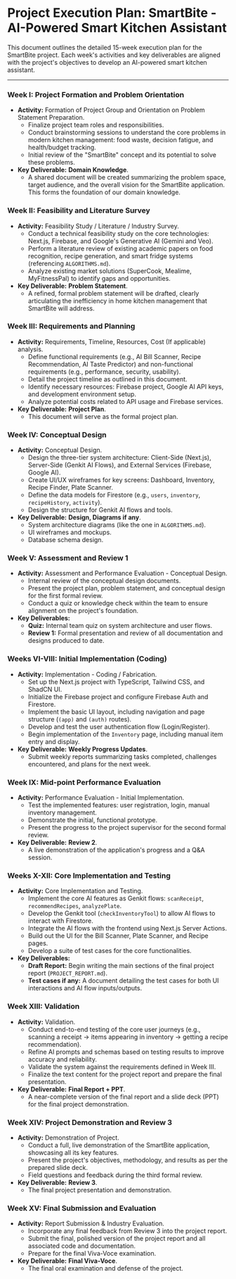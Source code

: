 # Project Execution Plan: SmartBite - AI-Powered Smart Kitchen Assistant

This document outlines the detailed 15-week execution plan for the SmartBite project. Each week's activities and key deliverables are aligned with the project's objectives to develop an AI-powered smart kitchen assistant.

---

### **Week I: Project Formation and Problem Orientation**

-   **Activity:** Formation of Project Group and Orientation on Problem Statement Preparation.
    -   Finalize project team roles and responsibilities.
    -   Conduct brainstorming sessions to understand the core problems in modern kitchen management: food waste, decision fatigue, and health/budget tracking.
    -   Initial review of the "SmartBite" concept and its potential to solve these problems.
-   **Key Deliverable:** **Domain Knowledge**.
    -   A shared document will be created summarizing the problem space, target audience, and the overall vision for the SmartBite application. This forms the foundation of our domain knowledge.

### **Week II: Feasibility and Literature Survey**

-   **Activity:** Feasibility Study / Literature / Industry Survey.
    -   Conduct a technical feasibility study on the core technologies: Next.js, Firebase, and Google's Generative AI (Gemini and Veo).
    -   Perform a literature review of existing academic papers on food recognition, recipe generation, and smart fridge systems (referencing `ALGORITHMS.md`).
    -   Analyze existing market solutions (SuperCook, Mealime, MyFitnessPal) to identify gaps and opportunities.
-   **Key Deliverable:** **Problem Statement**.
    -   A refined, formal problem statement will be drafted, clearly articulating the inefficiency in home kitchen management that SmartBite will address.

### **Week III: Requirements and Planning**

-   **Activity:** Requirements, Timeline, Resources, Cost (If applicable) analysis.
    -   Define functional requirements (e.g., AI Bill Scanner, Recipe Recommendation, AI Taste Predictor) and non-functional requirements (e.g., performance, security, usability).
    -   Detail the project timeline as outlined in this document.
    -   Identify necessary resources: Firebase project, Google AI API keys, and development environment setup.
    -   Analyze potential costs related to API usage and Firebase services.
-   **Key Deliverable:** **Project Plan**.
    -   This document will serve as the formal project plan.

### **Week IV: Conceptual Design**

-   **Activity:** Conceptual Design.
    -   Design the three-tier system architecture: Client-Side (Next.js), Server-Side (Genkit AI Flows), and External Services (Firebase, Google AI).
    -   Create UI/UX wireframes for key screens: Dashboard, Inventory, Recipe Finder, Plate Scanner.
    -   Define the data models for Firestore (e.g., `users`, `inventory`, `recipeHistory`, `activity`).
    -   Design the structure for Genkit AI flows and tools.
-   **Key Deliverable:** **Design, Diagrams if any**.
    -   System architecture diagrams (like the one in `ALGORITHMS.md`).
    -   UI wireframes and mockups.
    -   Database schema design.

### **Week V: Assessment and Review 1**

-   **Activity:** Assessment and Performance Evaluation - Conceptual Design.
    -   Internal review of the conceptual design documents.
    -   Present the project plan, problem statement, and conceptual design for the first formal review.
    -   Conduct a quiz or knowledge check within the team to ensure alignment on the project's foundation.
-   **Key Deliverables:**
    -   **Quiz:** Internal team quiz on system architecture and user flows.
    -   **Review 1:** Formal presentation and review of all documentation and designs produced to date.

### **Weeks VI-VIII: Initial Implementation (Coding)**

-   **Activity:** Implementation - Coding / Fabrication.
    -   Set up the Next.js project with TypeScript, Tailwind CSS, and ShadCN UI.
    -   Initialize the Firebase project and configure Firebase Auth and Firestore.
    -   Implement the basic UI layout, including navigation and page structure (`(app)` and `(auth)` routes).
    -   Develop and test the user authentication flow (Login/Register).
    -   Begin implementation of the `Inventory` page, including manual item entry and display.
-   **Key Deliverable:** **Weekly Progress Updates**.
    -   Submit weekly reports summarizing tasks completed, challenges encountered, and plans for the next week.

### **Week IX: Mid-point Performance Evaluation**

-   **Activity:** Performance Evaluation - Initial Implementation.
    -   Test the implemented features: user registration, login, manual inventory management.
    -   Demonstrate the initial, functional prototype.
    -   Present the progress to the project supervisor for the second formal review.
-   **Key Deliverable:** **Review 2**.
    -   A live demonstration of the application's progress and a Q&A session.

### **Weeks X-XII: Core Implementation and Testing**

-   **Activity:** Core Implementation and Testing.
    -   Implement the core AI features as Genkit flows: `scanReceipt`, `recommendRecipes`, `analyzePlate`.
    -   Develop the Genkit tool (`checkInventoryTool`) to allow AI flows to interact with Firestore.
    -   Integrate the AI flows with the frontend using Next.js Server Actions.
    -   Build out the UI for the Bill Scanner, Plate Scanner, and Recipe pages.
    -   Develop a suite of test cases for the core functionalities.
-   **Key Deliverables:**
    -   **Draft Report:** Begin writing the main sections of the final project report (`PROJECT_REPORT.md`).
    -   **Test cases if any:** A document detailing the test cases for both UI interactions and AI flow inputs/outputs.

### **Week XIII: Validation**

-   **Activity:** Validation.
    -   Conduct end-to-end testing of the core user journeys (e.g., scanning a receipt -> items appearing in inventory -> getting a recipe recommendation).
    -   Refine AI prompts and schemas based on testing results to improve accuracy and reliability.
    -   Validate the system against the requirements defined in Week III.
    -   Finalize the text content for the project report and prepare the final presentation.
-   **Key Deliverable:** **Final Report + PPT**.
    -   A near-complete version of the final report and a slide deck (PPT) for the final project demonstration.

### **Week XIV: Project Demonstration and Review 3**

-   **Activity:** Demonstration of Project.
    -   Conduct a full, live demonstration of the SmartBite application, showcasing all its key features.
    -   Present the project's objectives, methodology, and results as per the prepared slide deck.
    -   Field questions and feedback during the third formal review.
-   **Key Deliverable:** **Review 3**.
    -   The final project presentation and demonstration.

### **Week XV: Final Submission and Evaluation**

-   **Activity:** Report Submission & Industry Evaluation.
    -   Incorporate any final feedback from Review 3 into the project report.
    -   Submit the final, polished version of the project report and all associated code and documentation.
    -   Prepare for the final Viva-Voce examination.
-   **Key Deliverable:** **Final Viva-Voce**.
    -   The final oral examination and defense of the project.
